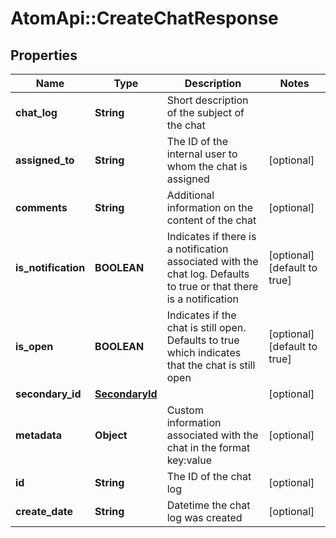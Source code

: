 # AtomApi::CreateChatResponse

## Properties
Name | Type | Description | Notes
------------ | ------------- | ------------- | -------------
**chat_log** | **String** | Short description of the subject of the chat | 
**assigned_to** | **String** | The ID of the internal user to whom the chat is assigned | [optional] 
**comments** | **String** | Additional information on the content of the chat | [optional] 
**is_notification** | **BOOLEAN** | Indicates if there is a notification associated with the chat log. Defaults to true or that there is a notification | [optional] [default to true]
**is_open** | **BOOLEAN** | Indicates if the chat is still open. Defaults to true which indicates that the chat is still open | [optional] [default to true]
**secondary_id** | [**SecondaryId**](SecondaryId.md) |  | [optional] 
**metadata** | **Object** | Custom information associated with the chat in the format key:value | [optional] 
**id** | **String** | The ID of the chat log | [optional] 
**create_date** | **String** | Datetime the chat log was created | [optional] 


